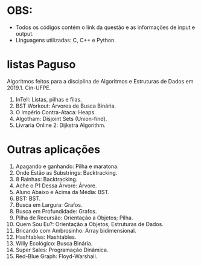 # OBS: <br>
<ul>
  <li>Todos os códigos contém o link da questão e as informações de input e output. </li>
  <li>Linguagens utilizadas: C, C++ e Python. </li>
  </ul>

# listas Paguso

Algoritmos feitos para a disciplina de Algoritmos e Estruturas de Dados em 2019.1. Cin-UFPE.

<ol> 
<li> InTell: Listas, pilhas e filas.</li>
<li> BST Workout: Árvores de Busca Binária.</li>
<li> O Império Contra-Ataca: Heaps.</li>
<li> Algotham: Disjoint Sets (Union-find).</li>
<li> Livraria Online 2: Dijkstra Algorithm.</li>
  </ol>


# Outras aplicações

<ol>
<li> Apagando e ganhando: Pilha e maratona. </li>
<li> Onde Estão as Substrings: Backtracking. </li>
<li> 8 Rainhas: Backtracking. </li>
<li> Ache o P1 Dessa Árvore: Árvore. </li>
<li> Aluno Abaixo e Acima da Média: BST. </li>
<li> BST: BST. </li>
<li> Busca em Largura: Grafos. </li>
<li> Busca em Profundidade: Grafos. </li>
<li> Pilha de Recursão: Orientação a Objetos; Pilha. </li>
<li> Quem Sou Eu?: Orientação a Objetos; Estruturas de Dados. </li>
<li> Bricando com Ambrosinho: Array bidimensional. </li>
<li> Hashtables: Hashtables. </li>
<li> Willy Ecológico: Busca Binária. </li>
<li> Super Sales: Programação Dinâmica. </li>
<li> Red-Blue Graph: Floyd-Warshall. </li>
  </ol>

